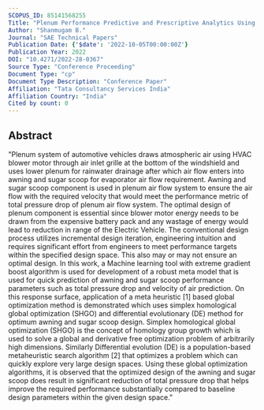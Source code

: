 ```yaml
---
SCOPUS_ID: 85141568255
Title: "Plenum Performance Predictive and Prescriptive Analytics Using Machine Learning and Meta-Heuristic Optimization"
Author: "Shanmugam B."
Journal: "SAE Technical Papers"
Publication Date: {'$date': '2022-10-05T00:00:00Z'}
Publication Year: 2022
DOI: "10.4271/2022-28-0367"
Source Type: "Conference Proceeding"
Document Type: "cp"
Document Type Description: "Conference Paper"
Affiliation: "Tata Consultancy Services India"
Affiliation Country: "India"
Cited by count: 0
---
```


## Abstract
"Plenum system of automotive vehicles draws atmospheric air using HVAC blower motor through air inlet grille at the bottom of the windshield and uses lower plenum for rainwater drainage after which air flow enters into awning and sugar scoop for evaporator air flow requirement. Awning and sugar scoop component is used in plenum air flow system to ensure the air flow with the required velocity that would meet the performance metric of total pressure drop of plenum air flow system. The optimal design of plenum component is essential since blower motor energy needs to be drawn from the expensive battery pack and any wastage of energy would lead to reduction in range of the Electric Vehicle. The conventional design process utilizes incremental design iteration, engineering intuition and requires significant effort from engineers to meet performance targets within the specified design space. This also may or may not ensure an optimal design. In this work, a Machine learning tool with extreme gradient boost algorithm is used for development of a robust meta model that is used for quick prediction of awning and sugar scoop performance parameters such as total pressure drop and velocity of air prediction. On this response surface, application of a meta heuristic [1] based global optimization method is demonstrated which uses simplex homological global optimization (SHGO) and differential evolutionary (DE) method for optimum awning and sugar scoop design. Simplex homological global optimization (SHGO) is the concept of homology group growth which is used to solve a global and derivative free optimization problem of arbitrarily high dimensions. Similarly Differential evolution (DE) is a population-based metaheuristic search algorithm [2] that optimizes a problem which can quickly explore very large design spaces. Using these global optimization algorithms, it is observed that the optimized design of the awning and sugar scoop does result in significant reduction of total pressure drop that helps improve the required performance substantially compared to baseline design parameters within the given design space."
